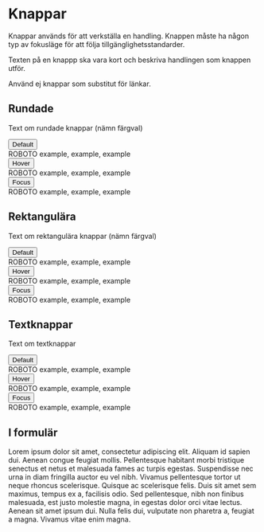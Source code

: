 # Knappar

Knappar används för att verkställa en handling. Knappen måste ha någon typ av fokusläge för att följa tillgänglighetsstandarder.

Texten på en knappp ska vara kort och beskriva handlingen som knappen utför.

Använd ej knappar som substitut för länkar.

## Rundade

Text om rundade knappar (nämn färgval)

<div class="example-block bg-light">
    <div class="example">
        <div class="col-4 col-sm-3">
            <button type="button" class="btn btn-primary btn-round">Default</button>
        </div>
        <div>
            <span>ROBOTO</span>
            <span>example, example, example</span>        
        </div>
    </div>
    <div class="example">
        <div class="col-4 col-sm-3">
            <button type="button" class="btn btn-primary btn-round">Hover</button>
        </div>
        <div>
            <span>ROBOTO</span>
            <span>example, example, example</span>
        </div>
    </div>
    <div class="example">
        <div class="col-4 col-sm-3">
            <button type="button" class="btn btn-primary btn-round active">Focus</button>
        </div>
        <div>
            <span>ROBOTO</span>
            <span>example, example, example</span>
        </div>
    </div>
</div>

## Rektangulära

Text om rektangulära knappar (nämn färgval)

<div class="example-block bg-light">
    <div class="example">
        <div class="col-4 col-sm-3">
            <button type="button" class="btn btn-turquoise">Default</button>
        </div>
        <div>
            <span>ROBOTO</span>
            <span>example, example, example</span>        
        </div>
    </div>
    <div class="example">
        <div class="col-4 col-sm-3">
            <button type="button" class="btn btn-turquoise">Hover</button>
        </div>
        <div>
            <span>ROBOTO</span>
            <span>example, example, example</span>
        </div>
    </div>
    <div class="example">
        <div class="col-4 col-sm-3">
            <button type="button" class="btn btn-turquoise">Focus</button>
        </div>
        <div>
            <span>ROBOTO</span>
            <span>example, example, example</span>
        </div>
    </div>
</div>

## Textknappar

Text om textknappar

<div class="example-block bg-light">
    <div class="example">
        <div class="col-4 col-sm-3">
            <button type="button" class="btn btn-light">Default</button>
        </div>
        <div>
            <span>ROBOTO</span>
            <span>example, example, example</span>        
        </div>
    </div>
    <div class="example">
        <div class="col-4 col-sm-3">
            <button type="button" class="btn btn-light">Hover</button>
        </div>
        <div>
            <span>ROBOTO</span>
            <span>example, example, example</span>
        </div>
    </div>
    <div class="example">
        <div class="col-4 col-sm-3">
            <button type="button" class="btn btn-light">Focus</button>
        </div>
        <div>
            <span>ROBOTO</span>
            <span>example, example, example</span>
        </div>
    </div>
</div>

## I formulär

Lorem ipsum dolor sit amet, consectetur adipiscing elit. Aliquam id sapien dui. Aenean congue feugiat mollis. Pellentesque habitant morbi tristique senectus et netus et malesuada fames ac turpis egestas. Suspendisse nec urna in diam fringilla auctor eu vel nibh. Vivamus pellentesque tortor ut neque rhoncus scelerisque. Quisque ac scelerisque felis. Duis sit amet sem maximus, tempus ex a, facilisis odio. Sed pellentesque, nibh non finibus malesuada, est justo molestie magna, in egestas dolor orci vitae lectus. Aenean sit amet ipsum dui. Nulla felis dui, vulputate non pharetra a, feugiat a magna. Vivamus vitae enim magna.